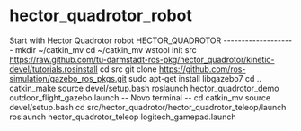 # hector_quadrotor_robot
Start with Hector Quadrotor robot
			HECTOR_QUADROTOR
		      --------------------
mkdir ~/catkin_mv
cd ~/catkin_mv
wstool init src https://raw.github.com/tu-darmstadt-ros-pkg/hector_quadrotor/kinetic-devel/tutorials.rosinstall
cd src
git clone https://github.com/ros-simulation/gazebo_ros_pkgs.git
sudo apt-get install libgazebo7 
cd ..
catkin_make
source devel/setup.bash
roslaunch hector_quadrotor_demo outdoor_flight_gazebo.launch
-- Novo terminal --
cd catkin_mv
source devel/setup.bash
cd src/hector_quadrotor/hector_quadrotor_teleop/launch
roslaunch hector_quadrotor_teleop logitech_gamepad.launch
